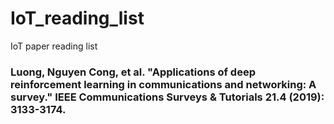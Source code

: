 # IoT_reading_list
IoT paper reading list
### Luong, Nguyen Cong, et al. "Applications of deep reinforcement learning in communications and networking: A survey." IEEE Communications Surveys & Tutorials 21.4 (2019): 3133-3174.
